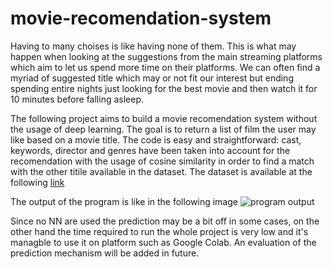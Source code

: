 # movie-recomendation-system

Having to many choises is like having none of them. This is what may happen when looking at the suggestions from the main streaming platforms which aim to let us spend more time on their platforms. We can often find a myriad of suggested title which may or not fit our interest but ending spending entire nights just looking for the best movie and then watch it for 10 minutes before falling asleep.

The following project aims to build a movie recomendation system without the usage of deep learning. The goal is to return a list of film the user may like based on a movie title. The code is easy and straightforward: cast, keywords, director and genres have been taken into account for the recomendation with the usage of cosine similarity in order to find a match with the other titile available in the dataset.
The dataset is available at the following [link]([https://pages.github.com/](https://www.kaggle.com/datasets/rounakbanik/the-movies-dataset)https://www.kaggle.com/datasets/rounakbanik/the-movies-dataset)

The output of the program is like in the following image ![program output](https://myoctocat.com/assets/images/base-octocat.svg)

Since no NN are used the prediction may be a bit off in some cases, on the other hand the time required to run the whole project is very low and it's managble to use it on platform such as Google Colab.
An evaluation of the prediction mechanism will be added in future.
